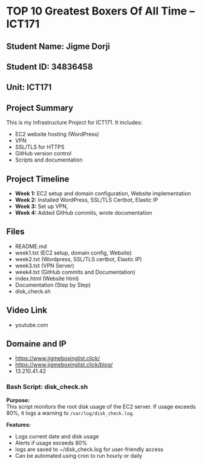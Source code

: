 # TOP 10 Greatest Boxers Of All Time – ICT171

## Student Name: Jigme Dorji  
## Student ID: 34836458
## Unit: ICT171


## Project Summary
This is my Infrastructure Project for ICT171. It includes:
- EC2 website hosting (WordPress)
- VPN 
- SSL/TLS for HTTPS
- GitHub version control
- Scripts and documentation

## Project Timeline

- **Week 1:** EC2 setup and domain configuration, Website implementation
- **Week 2:** Installed WordPress, SSL/TLS Certbot, Elastic IP
- **Week 3:** Set up VPN,
- **Week 4:** Added GitHub commits, wrote documentation

## Files

- README.md
- week1.txt (EC2 setup, domain config, Website)
- week2.txt (Wordpress, SSL/TLS certbot, Elastic IP)
- week3.txt (VPN Server)
- week4.txt (GitHub commits and Documentation)
- index.html (Website html)
- Documentation (Step by Step)
- disk_check.sh

## Video Link

- youtube.com

## Domaine and IP

- https://www.jigmeboxinglist.click/
- https://www.jigmeboxinglist.click/blog/
- 13.210.41.42
  
### Bash Script: disk_check.sh

**Purpose:**  
This script monitors the root disk usage of the EC2 server. If usage exceeds 80%, it logs a warning to `/var/log/disk_check.log`.

**Features:**
- Logs current date and disk usage
- Alerts if usage exceeds 80%
- logs are saved to ~/disk_check.log for user-friendly access
- Can be automated using cron to run hourly or daily

  


  


